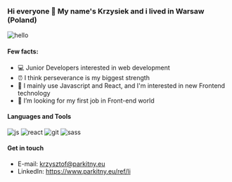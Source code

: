 ### Hi everyone 👋 My name's Krzysiek and i lived in Warsaw (Poland)

![hello](https://media-exp1.licdn.com/dms/image/C4E16AQGZrsOhNjvTMw/profile-displaybackgroundimage-shrink_350_1400/0/1603799077313?e=1614211200&v=beta&t=wuWCbJy9E0AgY4YFYpgQNuRJm4ZWOVvePdfK6PqaUKI)

#### Few facts:
* 💻 Junior Developers interested in web development
* ⏰ I think perseverance is my biggest strength
* 📝 I mainly use Javascript and React, and I'm interested in new Frontend technology
* 🤔 I’m looking for my first job in Front-end world


#### Languages and Tools
![js](https://www.parkitny.eu/ref/icons/js.png)
![react](https://www.parkitny.eu/ref/icons/react.png)
![git](https://www.parkitny.eu/ref/icons/git.png)
![sass](https://www.parkitny.eu/ref/icons/sass.png)

#### Get in touch
* E-mail: krzysztof@parkitny.eu
* LinkedIn: https://www.parkitny.eu/ref/li
